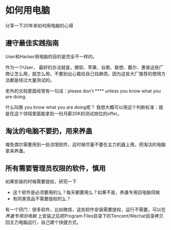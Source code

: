 # 如何用电脑

分享一下20年来如何用电脑的心得

## 遵守最佳实践指南
User和Hacker用电脑的目的是完全不一样的。

作为一个User， 最好的办法就是，微软、苹果、谷歌、联想、戴尔、惠普这些厂商让怎么用，就怎么用，不要别出心裁给自己找麻烦。因为这些大厂推荐的使用方法都是经过大量测试的。

老外的文档里面经常有一句话：please don't **** unless you know what you are doing.

什么叫做 you know what you are doing呢？ 我想大概可以用这个判断标准：就是在这个领域里面能拿到一份月薪20K的测试岗位的offer。

## 淘汰的电脑不要扔，用来养蛊

难免偶尔需要用到一些流氓软件，这时候尽量不要在主力机器上用，把淘汰的电脑拿来养蛊。

## 所有需要管理员权限的软件，慎用

如果安装的时候需要提权，研究一下
* 这个软件是必须要用的么？每天都要用么？如果不是，养蛊专用旧电脑伺候
* 有同类竞品不需要提权的么？

有一个窍门：很多软件，比如微信，这些软件安装需要提权，运行不需要。可以在 *养蛊专用旧电脑* 上安装之后把Program Files目录下的Tencent/Wechat目录拷贝回主力电脑运行，自己建个快捷方式。

